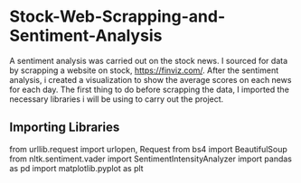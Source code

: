 # Stock-Web-Scrapping-and-Sentiment-Analysis

A sentiment analysis was carried out on the stock news. I sourced for data by scrapping a website on stock, https://finviz.com/. After the sentiment analysis, i created a visualization to show the average scores on each news for each day.
The first thing to do before scrapping the data, I imported the necessary libraries i will be using to carry out the project.

## Importing Libraries
from urllib.request import urlopen, Request
from bs4 import BeautifulSoup
from nltk.sentiment.vader import SentimentIntensityAnalyzer
import pandas as pd
import matplotlib.pyplot as plt
